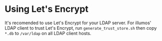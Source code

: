 # Using Let's Encrypt

It's recomended to use Let's Encrypt for your LDAP server. For illumos' LDAP
client to trust Let's Encrypt, run `generate_trust_store.sh` then copy `*.db`
to `/var/ldap` on all LDAP client hosts.
